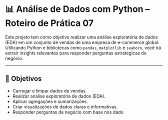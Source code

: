 # 📊 Análise de Dados com Python – Roteiro de Prática 07
 
Este projeto tem como objetivo realizar uma análise exploratória de dados (EDA) em um conjunto de vendas de uma empresa de e-commerce global. Utilizando Python e bibliotecas como `pandas`, `matplotlib` e `seaborn`, você irá extrair insights relevantes para responder perguntas estratégicas do negócio.
 
---
 
## 🎯 Objetivos
 
- Carregar e limpar dados de vendas.
- Realizar análise exploratória de dados (EDA).
- Aplicar agregações e sumarizações.
- Criar visualizações de dados claras e informativas.
- Responder perguntas de negócio com base nos dado
